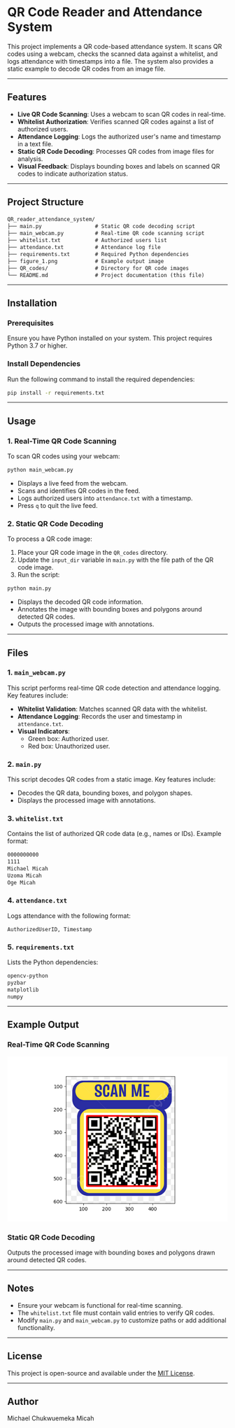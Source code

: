 # QR Code Reader and Attendance System

This project implements a QR code-based attendance system. It scans QR codes using a webcam, checks the scanned data against a whitelist, and logs attendance with timestamps into a file. The system also provides a static example to decode QR codes from an image file.

---

## Features

- **Live QR Code Scanning**: Uses a webcam to scan QR codes in real-time.
- **Whitelist Authorization**: Verifies scanned QR codes against a list of authorized users.
- **Attendance Logging**: Logs the authorized user's name and timestamp in a text file.
- **Static QR Code Decoding**: Processes QR codes from image files for analysis.
- **Visual Feedback**: Displays bounding boxes and labels on scanned QR codes to indicate authorization status.

---

## Project Structure

```
QR_reader_attendance_system/
├── main.py                 # Static QR code decoding script
├── main_webcam.py          # Real-time QR code scanning script
├── whitelist.txt           # Authorized users list
├── attendance.txt          # Attendance log file
├── requirements.txt        # Required Python dependencies
├── figure_1.png            # Example output image
├── QR_codes/               # Directory for QR code images
└── README.md               # Project documentation (this file)
```

---

## Installation

### Prerequisites
Ensure you have Python installed on your system. This project requires Python 3.7 or higher.

### Install Dependencies
Run the following command to install the required dependencies:

```bash
pip install -r requirements.txt
```

---

## Usage

### 1. Real-Time QR Code Scanning

To scan QR codes using your webcam:

```bash
python main_webcam.py
```

- Displays a live feed from the webcam.
- Scans and identifies QR codes in the feed.
- Logs authorized users into `attendance.txt` with a timestamp.
- Press `q` to quit the live feed.

### 2. Static QR Code Decoding

To process a QR code image:

1. Place your QR code image in the `QR_codes` directory.
2. Update the `input_dir` variable in `main.py` with the file path of the QR code image.
3. Run the script:

```bash
python main.py
```

- Displays the decoded QR code information.
- Annotates the image with bounding boxes and polygons around detected QR codes.
- Outputs the processed image with annotations.

---

## Files

### 1. `main_webcam.py`

This script performs real-time QR code detection and attendance logging. Key features include:

- **Whitelist Validation**: Matches scanned QR data with the whitelist.
- **Attendance Logging**: Records the user and timestamp in `attendance.txt`.
- **Visual Indicators**:
  - Green box: Authorized user.
  - Red box: Unauthorized user.

### 2. `main.py`

This script decodes QR codes from a static image. Key features include:

- Decodes the QR data, bounding boxes, and polygon shapes.
- Displays the processed image with annotations.

### 3. `whitelist.txt`

Contains the list of authorized QR code data (e.g., names or IDs). Example format:

```
0000000000
1111
Michael Micah
Uzoma Micah
Oge Micah
```

### 4. `attendance.txt`

Logs attendance with the following format:

```
AuthorizedUserID, Timestamp
```

### 5. `requirements.txt`

Lists the Python dependencies:

```
opencv-python
pyzbar
matplotlib
numpy
```

---

## Example Output

### Real-Time QR Code Scanning
![Figure 1](figure_1.png)

### Static QR Code Decoding
Outputs the processed image with bounding boxes and polygons drawn around detected QR codes.

---

## Notes

- Ensure your webcam is functional for real-time scanning.
- The `whitelist.txt` file must contain valid entries to verify QR codes.
- Modify `main.py` and `main_webcam.py` to customize paths or add additional functionality.

---

## License
This project is open-source and available under the [MIT License](LICENSE).

---

## Author
Michael Chukwuemeka Micah
